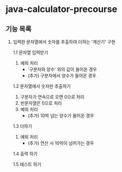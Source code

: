 # java-calculator-precourse

## 기능 목록
1. 입력한 문자열에서 숫자를 추출하여 더하는 '계산기' 구현
   
   1.1 문자열 입력받기
      1. 예외 처리 
         - '구분자와 양수' 외의 값이 들어온 경우
         - (추가) 구분자에서 양수가 들어온 경우
   
   1.2 문자열에서 숫자만 추출하기
      1. 구분자가 연속으로 오면 0으로 처리
      2. 빈문자열은 0으로 처리
      3. 예외 처리
         - (추가) 10억 넘는 양수가 들어온 경우
   
   1.3 더하기
      1. 예외 처리
         - (추가) 연산 시 10억이 넘어가는 경우
   
   1.4 출력 하기
   
   1.5 테스트 하기
